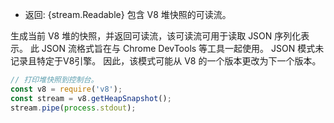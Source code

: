 <!-- YAML
added: v11.13.0
-->

* 返回: {stream.Readable} 包含 V8 堆快照的可读流。

生成当前 V8 堆的快照，并返回可读流，该可读流可用于读取 JSON 序列化表示。 
此 JSON 流格式旨在与 Chrome DevTools 等工具一起使用。 
JSON 模式未记录且特定于V8引擎。
因此，该模式可能从 V8 的一个版本更改为下一个版本。

```js
// 打印堆快照到控制台。
const v8 = require('v8');
const stream = v8.getHeapSnapshot();
stream.pipe(process.stdout);
```

